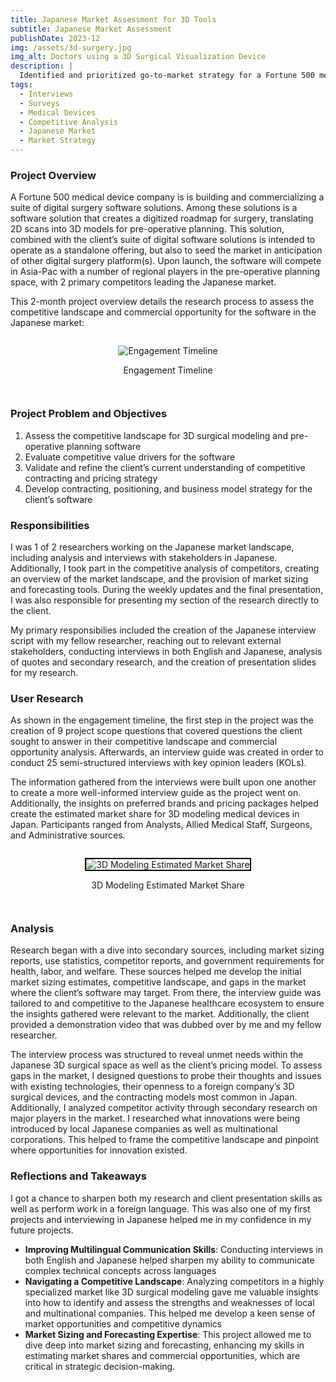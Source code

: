 ```yaml
---
title: Japanese Market Assessment for 3D Tools
subtitle: Japanese Market Assessment
publishDate: 2023-12
img: /assets/3d-surgery.jpg
img_alt: Doctors using a 3D Surgical Visualization Device
description: |
  Identified and prioritized go-to-market strategy for a Fortune 500 medical device company in the 3D surgical space, including conducting competitive analysis
tags:
  - Interviews
  - Surveys
  - Medical Devices
  - Competitive Analysis
  - Japanese Market
  - Market Strategy
---
```


### Project Overview

A Fortune 500 medical device company is is building and commercializing a suite of digital surgery software solutions. Among these solutions is a software solution that creates a digitized roadmap for surgery, translating 2D scans into 3D models for pre-operative planning. This solution, combined with the client’s suite of digital software solutions is intended to operate as a standalone offering, but also to seed the market in anticipation of other digital surgery platform(s). Upon launch, the software will compete in Asia-Pac with a number of regional players in the pre-operative planning space, with 2 primary competitors leading the Japanese market.

This 2-month project overview details the research process to assess the competitive landscape and commercial opportunity for the software in the Japanese market:

<div class = "img">
	<figure>
		<img
      alt="Engagement Timeline"
      src="/assets/3d-plan.png"
		/>
    <figcaption>
      <p>
        Engagement Timeline
      </p>
    </figcaption>
	</figure>
</div>

### Project Problem and Objectives

1. Assess the competitive landscape for 3D surgical modeling and pre-operative planning software
2. Evaluate competitive value drivers for the software
3. Validate and refine the client’s current understanding of competitive contracting and pricing strategy
4. Develop contracting, positioning, and business model strategy for the client’s software

### Responsibilities

I was 1 of 2 researchers working on the Japanese market landscape, including analysis and interviews with stakeholders in Japanese. Additionally, I took part in the competitive analysis of competitors, creating an overview of the market landscape, and the provision of market sizing and forecasting tools. During the weekly updates and the final presentation, I was also responsible for presenting my section of the research directly to the client.

My primary responsibilies included the creation of the Japanese interview script with my fellow researcher, reaching out to relevant external stakeholders, conducting interviews in both English and Japanese, analysis of quotes and secondary research, and the creation of presentation slides for my research.

### User Research

As shown in the engagement timeline, the first step in the project was the creation of 9 project scope questions that covered questions the client sought to answer in their competitive landscape and commercial opportunity analysis. Afterwards, an interview guide was created in order to conduct 25 semi-structured interviews with key opinion leaders (KOLs).

The information gathered from the interviews were built upon one another to create a more well-informed interview guide as the project went on. Additionally, the insights on preferred brands and pricing packages helped create the estimated market share for 3D modeling medical devices in Japan. Participants ranged from Analysts, Allied Medical Staff, Surgeons, and Administrative sources.

<div class = "img">
	<figure>
		<img
      alt="3D Modeling Estimated Market Share"
      src="/assets/3d-breakdown.png"
      style = "border: 2px solid #000000;"
		/>
    <figcaption>
      <p>
        3D Modeling Estimated Market Share
      </p>
    </figcaption>
	</figure>
</div>

### Analysis

Research began with a dive into secondary sources, including market sizing reports, use statistics, competitor reports, and government requirements for health, labor, and welfare. These sources helped me develop the initial market sizing estimates, competitive landscape, and gaps in the market where the client’s software may target. From there, the interview guide was tailored to and competitive to the Japanese healthcare ecosystem to ensure the insights gathered were relevant to the market. Additionally, the client provided a demonstration video that was dubbed over by me and my fellow researcher.

The interview process was structured to reveal unmet needs within the Japanese 3D surgical space as well as the client’s pricing model. To assess gaps in the market, I designed questions to probe their thoughts and issues with existing technologies, their openness to a foreign company’s 3D surgical devices, and the contracting models most common in Japan. Additionally, I analyzed competitor activity through secondary research on major players in the market. I researched what innovations were being introduced by local Japanese companies as well as multinational corporations. This helped to frame the competitive landscape and pinpoint where opportunities for innovation existed.

### Reflections and Takeaways

I got a chance to sharpen both my research and client presentation skills as well as perform work in a foreign language. This was also one of my first projects and interviewing in Japanese helped me in my confidence in my future projects.

- **Improving Multilingual Communication Skills**: Conducting interviews in both English and Japanese helped sharpen my ability to communicate complex technical concepts across languages
- **Navigating a Competitive Landscape**: Analyzing competitors in a highly specialized market like 3D surgical modeling gave me valuable insights into how to identify and assess the strengths and weaknesses of local and multinational companies. This helped me develop a keen sense of market opportunities and competitive dynamics
- **Market Sizing and Forecasting Expertise**: This project allowed me to dive deep into market sizing and forecasting, enhancing my skills in estimating market shares and commercial opportunities, which are critical in strategic decision-making.

<style>
    .img {
    display: flex;
    justify-content: center;
    }

  	.img figcaption{
		font-size: var(--text-md);
		text-align: center;
	}
  </style>
